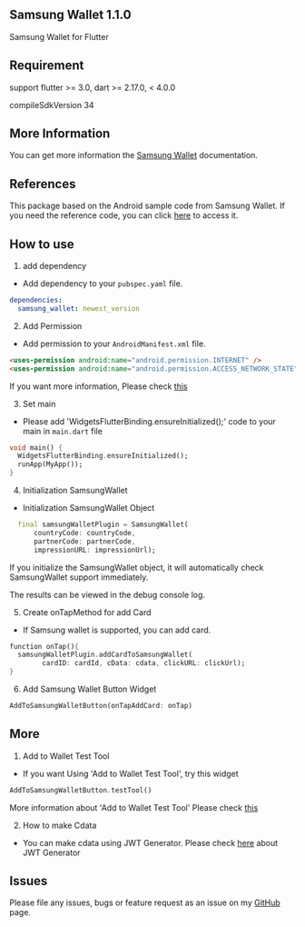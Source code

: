 ## Samsung Wallet 1.1.0

Samsung Wallet for Flutter

## Requirement

support flutter >= 3.0, dart >= 2.17.0, < 4.0.0

compileSdkVersion 34

## More Information

You can get more information the [Samsung Wallet](https://developer.samsung.com/wallet/api/overview.html) documentation.

## References

This package based on the Android sample code from Samsung Wallet.
If you need the reference code, you can click [here](https://developer.samsung.com/wallet/samplecode.html) to access it.

## How to use

1. add dependency

- Add dependency to your `pubspec.yaml` file.

```yaml
dependencies:
  samsung_wallet: newest_version
```

2. Add Permission

- Add permission to your `AndroidManifest.xml` file.

```html
<uses-permission android:name="android.permission.INTERNET" />
<uses-permission android:name="android.permission.ACCESS_NETWORK_STATE" />
```

If you want more information, Please check [this](https://developer.android.com/training/basics/network-ops/connecting?hl=ko)

3. Set main

- Please add 'WidgetsFlutterBinding.ensureInitialized();' code to your main in `main.dart` file

```dart
void main() {
  WidgetsFlutterBinding.ensureInitialized();
  runApp(MyApp());
}
```

4. Initialization SamsungWallet

- Initialization SamsungWallet Object

```dart
  final samsungWalletPlugin = SamsungWallet(
      countryCode: countryCode,
      partnerCode: partnerCode,
      impressionURL: impressionUrl);
```

If you initialize the SamsungWallet object, it will automatically check SamsungWallet support immediately.

The results can be viewed in the debug console log.

5. Create onTapMethod for add Card

- If Samsung wallet is supported, you can add card.

```dart
function onTap(){
  samsungWalletPlugin.addCardToSamsungWallet(
        cardID: cardId, cData: cdata, clickURL: clickUrl);
}
```

6. Add Samsung Wallet Button Widget

```dart
AddToSamsungWalletButton(onTapAddCard: onTap)
```

## More

1. Add to Wallet Test Tool

- If you want Using 'Add to Wallet Test Tool', try this widget

```dart
AddToSamsungWalletButton.testTool()
```

More information about 'Add to Wallet Test Tool' Please check [this](https://developer.samsung.com/wallet/wallettest.html)

2. How to make Cdata

- You can make cdata using JWT Generator. Please check [here](https://developer.samsung.com/wallet/samplecode.html) about JWT Generator

## Issues

Please file any issues, bugs or feature request as an issue on my [GitHub](https://github.com/monocsp/flutter_samsung_wallet/issues) page.
